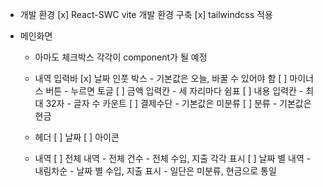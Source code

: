 -   개발 환경
    [x] React-SWC vite 개발 환경 구축
    [x] tailwindcss 적용

-   메인화면

    -   아마도 체크박스 각각이 component가 될 예정

    -   내역 입력바
        [x] 날짜 인풋 박스 - 기본값은 오늘, 바꿀 수 있어야 함
        [ ] 마이너스 버튼 - 누르면 토글
        [ ] 금액 입력칸 - 세 자리마다 쉼표
        [ ] 내용 입력칸 - 최대 32자 - 글자 수 카운트
        [ ] 결제수단 - 기본값은 미분류
        [ ] 분류 - 기본값은 현금

    -   헤더
        [ ] 날짜
        [ ] 아이콘

    -   내역
        [ ] 전체 내역 - 전체 건수 - 전체 수입, 지출 각각 표시
        [ ] 날짜 별 내역 - 내림차순 - 날짜 별 수입, 지출 표시 - 일단은 미분류, 현금으로 통일
